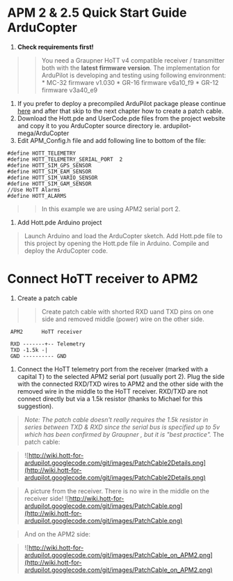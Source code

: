 # APM 2 & 2.5 Quick Start Guide ArduCopter #
  1. **Check requirements first!**
> > You need a Graupner HoTT v4 compatible receiver / transmitter both with the **latest firmware version**. The implementation for ArduPilot is developing and testing using following environment:
      * MC-32 firmware v1.030
      * GR-16 firmware v6a10\_f9
      * GR-12 firmware v3a40\_e9
  1. If you prefer to deploy a precompiled ArduPilot package please continue [here](HEXUpload.md) and after that skip to the next chapter how to create a patch cable.
  1. Download the Hott.pde and UserCode.pde files from the project website and copy it to you ArduCopter source directory ie. ardupilot-mega/ArduCopter
  1. Edit APM\_Config.h file and add following line to bottom of the file:
```
#define HOTT_TELEMETRY
#define HOTT_TELEMETRY_SERIAL_PORT	2
#define HOTT_SIM_GPS_SENSOR
#define HOTT_SIM_EAM_SENSOR
#define HOTT_SIM_VARIO_SENSOR
#define HOTT_SIM_GAM_SENSOR
//Use HoTT Alarms
#define HOTT_ALARMS

```
> > In this example we are using APM2 serial port 2.
  1. Add Hott.pde Arduino project

> Launch Arduino and load the ArduCopter sketch. Add Hott.pde file to this project by opening the Hott.pde file in Arduino. Compile and deploy the ArduCopter code.
# Connect HoTT receiver to APM2 #
  1. Create a patch cable
> > Create  patch cable with shorted RXD uand TXD pins on one side and removed middle (power) wire on the other side.
```
 APM2      HoTT receiver
 
 RXD -------+-- Telemetry
 TXD -1.5k -|
 GND ---------- GND
```
  1. Connect the HoTT telemetry port from the receiver (marked with a capital T) to the selected APM2 serial port (usually port 2). Plug the side with the connected RXD/TXD wires to APM2 and the other side with the removed  wire in the middle to the HoTT receiver. RXD/TXD are not connect directly but via a 1.5k resistor (thanks to Michael for this suggestion).


> _Note: The patch cable doesn't really requires the 1.5k resistor in series between TXD & RXD since the serial bus is specified up to 5v which has been confirmed by Graupner , but it is "best practice"._
> The patch cable:

> ![http://wiki.hott-for-ardupilot.googlecode.com/git/images/PatchCable2Details.png](http://wiki.hott-for-ardupilot.googlecode.com/git/images/PatchCable2Details.png)

> A picture from the receiver. There is no wire in the middle on the receiver side!
> ![http://wiki.hott-for-ardupilot.googlecode.com/git/images/PatchCable.png](http://wiki.hott-for-ardupilot.googlecode.com/git/images/PatchCable.png)

> And on the APM2 side:

> ![http://wiki.hott-for-ardupilot.googlecode.com/git/images/PatchCable_on_APM2.png](http://wiki.hott-for-ardupilot.googlecode.com/git/images/PatchCable_on_APM2.png)